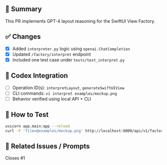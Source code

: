 ## 🧠 Summary

<!-- Describe what this PR adds or changes. Be concise and clear. -->
This PR implements GPT-4 layout reasoning for the SwiftUI View Factory.

## ✅ Changes

- [x] Added `interpreter.py` logic using `openai.ChatCompletion`
- [x] Updated `/factory/interpret` endpoint
- [x] Included one test case under `tests/test_interpret.py`

## 🔁 Codex Integration

- [ ] Operation ID(s): `interpretLayout`, `generateSwiftUIView`
- [ ] CLI commands: `vi interpret examples/mockup.png`
- [ ] Behavior verified using local API + CLI

## 🧪 How to Test

```bash
uvicorn app.main:app --reload
curl -F 'file=@examples/mockup.png' http://localhost:8000/api/v1/factory/interpret
```

## 📎 Related Issues / Prompts
Closes #1
